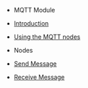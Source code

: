 - MQTT Module

- [Introduction](modules/mqtt/mqtt-intro.md)
- [Using the MQTT nodes](guides/mqtt.md)
  <br/>

- Nodes

- [Send Message](modules/mqtt/send-message.md)
- [Receive Message](modules/mqtt/receive-message.md)
  <br/>  